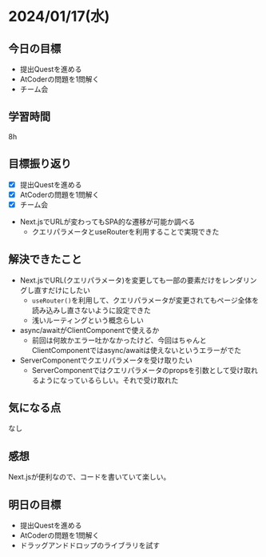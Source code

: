 # 2024/01/17(水)

## 今日の目標
* 提出Questを進める
* AtCoderの問題を1問解く
* チーム会

## 学習時間
8h

## 目標振り返り
* [x] 提出Questを進める
* [x] AtCoderの問題を1問解く
* [x] チーム会
* Next.jsでURLが変わってもSPA的な遷移が可能か調べる
  * クエリパラメータとuseRouterを利用することで実現できた

## 解決できたこと
- Next.jsでURL(クエリパラメータ)を変更しても一部の要素だけをレンダリングし直すだけにしたい
  - `useRouter()`を利用して、クエリパラメータが変更されてもページ全体を読み込みし直さないように設定できた
  - 浅いルーティングという概念らしい
- async/awaitがClientComponentで使えるか
  - 前回は何故かエラー吐かなかったけど、今回はちゃんとClientComponentではasync/awaitは使えないというエラーがでた
- ServerComponentでクエリパラメータを受け取りたい
  - ServerComponentではクエリパラメータのpropsを引数として受け取れるようになっているらしい。それで受け取れた

## 気になる点
なし

## 感想
Next.jsが便利なので、コードを書いていて楽しい。

## 明日の目標
* 提出Questを進める
* AtCoderの問題を1問解く
* ドラッグアンドドロップのライブラリを試す
